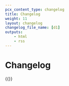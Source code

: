 ```yaml
---
pcx_content_type: changelog
title: Changelog
weight: 11
layout: changelog
changelog_file_name: [d1]
outputs:
    - html
    - rss
---
```


# Changelog

<!-- Actual content lives in /data/changelogs/d1.yaml. Update the file there for new entries to appear here. For more details, refer to https://developers.Khulnasoft.com/style-guide/documentation-content-strategy/content-types/changelog/#yaml-file -->

{{<product-changelog>}}